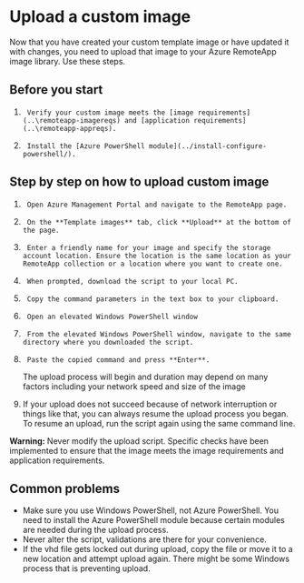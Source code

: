 
<properties 
    pageTitle="Upload a custom image"
    description="Learn how to upload a custom image for RemoteApp" 
    services="remoteapp" 
    solutions="" documentationCenter="" 
    authors="ericorman" 
    manager="mbaldwin" />

<tags 
    ms.service="remoteapp" 
    ms.workload="compute" 
    ms.tgt_pltfrm="na" 
    ms.devlang="na" 
    ms.topic="article" 
    ms.date="02/20/2015" 
    ms.author="ericor" />



# Upload a custom image

Now that you have created your custom template image or have updated it with changes, you need to upload that image to your Azure RemoteApp image library. Use these steps. 


## Before you start

1.      Verify your custom image meets the [image requirements](..\remoteapp-imagereqs) and [application requirements](..\remoteapp-appreqs).
2.      Install the [Azure PowerShell module](../install-configure-powershell/).

## Step by step on how to upload custom image

1.      Open Azure Management Portal and navigate to the RemoteApp page.
2.      On the **Template images** tab, click **Upload** at the bottom of the page.
4.      Enter a friendly name for your image and specify the storage account location. Ensure the location is the same location as your RemoteApp collection or a location where you want to create one. 
5.      When prompted, download the script to your local PC.
6.      Copy the command parameters in the text box to your clipboard.
7.      Open an elevated Windows PowerShell window  
8.      From the elevated Windows PowerShell window, navigate to the same directory where you downloaded the script.
9.      Paste the copied command and press **Enter**.

	The upload process will begin and duration may depend on many factors including your network speed and size of the image

11.    If your upload does not succeed because of network interruption or things like that, you can always resume the upload process you began. To resume an upload, run the script again using the same command line.

**Warning:**  Never modify the upload script. Specific checks have been implemented to ensure that the image meets the image requirements and application requirements. 

## Common problems

- Make sure you use Windows PowerShell, not Azure PowerShell.  You need to install the Azure PowerShell module because certain modules are needed during the upload process. 
- Never alter the script, validations are there for your convenience.
- If the vhd file gets locked out during upload, copy the file or move it to a new location and attempt upload again. There might be some Windows process that is preventing upload.  
